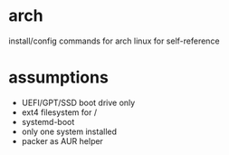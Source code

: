# arch
install/config commands for arch linux for self-reference

# assumptions
- UEFI/GPT/SSD boot drive only
- ext4 filesystem for /
- systemd-boot
- only one system installed
- packer as AUR helper

